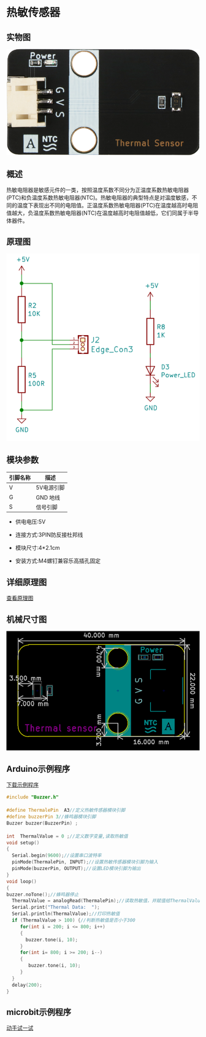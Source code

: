 # 热敏传感器

## 实物图

![实物图](thermal_sensor/thermal_sensor.png)

## 概述

热敏电阻器是敏感元件的一类，按照温度系数不同分为正温度系数热敏电阻器(PTC)和负温度系数热敏电阻器(NTC)。热敏电阻器的典型特点是对温度敏感，不同的温度下表现出不同的电阻值。正温度系数热敏电阻器(PTC)在温度越高时电阻值越大，负温度系数热敏电阻器(NTC)在温度越高时电阻值越低，它们同属于半导体器件。  

## 原理图

![原理图](thermal_sensor/thermal_sensor_schematic.png)

## 模块参数

| 引脚名称 | 描述       |
| :------- | ---------- |
| V        | 5V电源引脚 |
| G        | GND 地线   |
| S        | 信号引脚   |

- 供电电压:5V

- 连接方式:3PIN防反接杜邦线

- 模块尺寸:4*2.1cm

- 安装方式:M4螺钉兼容乐高插孔固定

## 详细原理图

 [查看原理图](thermal_sensor/thermal_sensor_schematic.pdf) 

## 机械尺寸图

![机械尺寸图](thermal_sensor/thermal_sensor_assembly.png)

## Arduino示例程序

 [下载示例程序](thermal_sensor/thermal_sensor.zip) 

```c++
#include "Buzzer.h"

#define ThermalePin  A3//定义热敏传感器模块引脚
#define buzzerPin 3//蜂鸣器模块引脚
Buzzer buzzer(BuzzerPin) ;

int  ThermalValue = 0 ;//定义数字变量,读取热敏值
void setup()
{
  Serial.begin(9600);//设置串口波特率
  pinMode(ThermalePin, INPUT);//设置热敏传感器模块引脚为输入
  pinMode(buzzerPin, OUTPUT);//设置LED模块引脚为输出
}
void loop()
{
buzzer.noTone();//蜂鸣器停止
  ThermalValue = analogRead(ThermalePin);//读取热敏值，并赋值给ThermalValue
  Serial.print("Thermal Data:  ");
  Serial.println(ThermalValue);//打印热敏值
  if (ThermalValue > 100) {//判断热敏值是否小于300
     for(int i = 200; i <= 800; i++)
     {
       buzzer.tone(i, 10);
     }
     for(int i= 800; i >= 200; i--)
     {
        buzzer.tone(i, 10);
     }
  } 
  delay(200);
}
```

## microbit示例程序

<a href="https://makecode.microbit.org/_56L5cVTJ5hU4" target="_blank">动手试一试</a>

